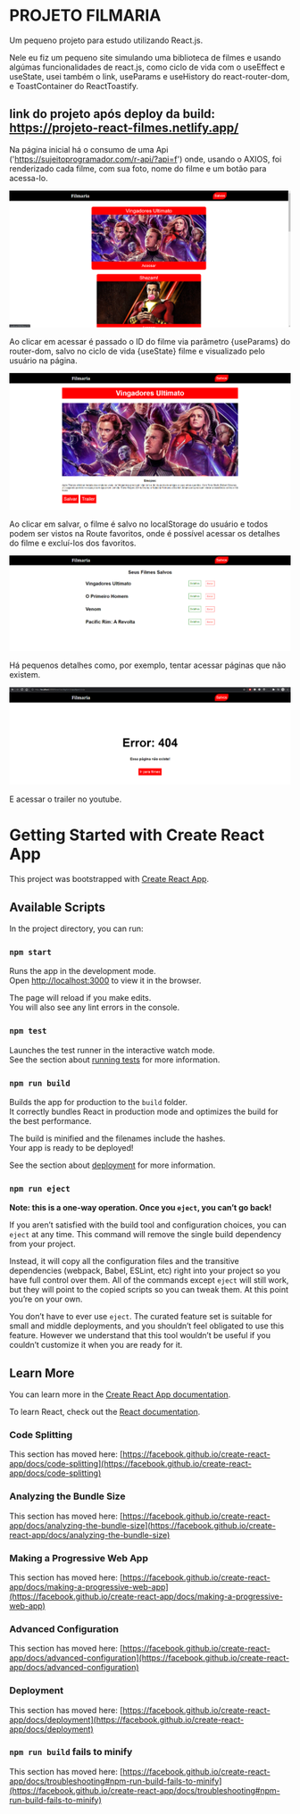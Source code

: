 # PROJETO FILMARIA 

Um pequeno projeto para estudo utilizando React.js.

Nele eu fiz um pequeno site simulando uma biblioteca de filmes e usando algúmas funcionalidades de react.js, como ciclo de vida com o useEffect e useState, usei também o link, useParams e useHistory do react-router-dom, e ToastContainer do ReactToastify.

## link do projeto após deploy da build: https://projeto-react-filmes.netlify.app/

Na página inicial há o consumo de uma Api ('https://sujeitoprogramador.com/r-api/?api=f') onde, usando o AXIOS, foi renderizado cada filme, com sua foto, nome do filme e um botão para acessa-lo.

<p align="center">
  <img src="src/assets/img1.png"/>
<p/>

Ao clicar em acessar é passado o ID do filme via parâmetro {useParams} do router-dom, salvo no ciclo de vida {useState} filme e visualizado pelo usuário na página.

<p align="center">
  <img src="src/assets/img 2.png"/>
<p/>

Ao clicar em salvar, o filme é salvo no localStorage do usuário e todos podem ser vistos na Route favoritos, onde é possível acessar os detalhes do filme e excluí-los dos favoritos.

<p align="center">
  <img src="src/assets/img 3.png"/>
<p/>

Há pequenos detalhes como, por exemplo, tentar acessar páginas que não existem.

<p align="center">
  <img src="src/assets/img 4.png"/>
<p/>

E acessar o trailer no youtube.


# Getting Started with Create React App

This project was bootstrapped with [Create React App](https://github.com/facebook/create-react-app).

## Available Scripts

In the project directory, you can run:

### `npm start`

Runs the app in the development mode.\
Open [http://localhost:3000](http://localhost:3000) to view it in the browser.

The page will reload if you make edits.\
You will also see any lint errors in the console.

### `npm test`

Launches the test runner in the interactive watch mode.\
See the section about [running tests](https://facebook.github.io/create-react-app/docs/running-tests) for more information.

### `npm run build`

Builds the app for production to the `build` folder.\
It correctly bundles React in production mode and optimizes the build for the best performance.

The build is minified and the filenames include the hashes.\
Your app is ready to be deployed!

See the section about [deployment](https://facebook.github.io/create-react-app/docs/deployment) for more information.

### `npm run eject`

**Note: this is a one-way operation. Once you `eject`, you can’t go back!**

If you aren’t satisfied with the build tool and configuration choices, you can `eject` at any time. This command will remove the single build dependency from your project.

Instead, it will copy all the configuration files and the transitive dependencies (webpack, Babel, ESLint, etc) right into your project so you have full control over them. All of the commands except `eject` will still work, but they will point to the copied scripts so you can tweak them. At this point you’re on your own.

You don’t have to ever use `eject`. The curated feature set is suitable for small and middle deployments, and you shouldn’t feel obligated to use this feature. However we understand that this tool wouldn’t be useful if you couldn’t customize it when you are ready for it.

## Learn More

You can learn more in the [Create React App documentation](https://facebook.github.io/create-react-app/docs/getting-started).

To learn React, check out the [React documentation](https://reactjs.org/).

### Code Splitting

This section has moved here: [https://facebook.github.io/create-react-app/docs/code-splitting](https://facebook.github.io/create-react-app/docs/code-splitting)

### Analyzing the Bundle Size

This section has moved here: [https://facebook.github.io/create-react-app/docs/analyzing-the-bundle-size](https://facebook.github.io/create-react-app/docs/analyzing-the-bundle-size)

### Making a Progressive Web App

This section has moved here: [https://facebook.github.io/create-react-app/docs/making-a-progressive-web-app](https://facebook.github.io/create-react-app/docs/making-a-progressive-web-app)

### Advanced Configuration

This section has moved here: [https://facebook.github.io/create-react-app/docs/advanced-configuration](https://facebook.github.io/create-react-app/docs/advanced-configuration)

### Deployment

This section has moved here: [https://facebook.github.io/create-react-app/docs/deployment](https://facebook.github.io/create-react-app/docs/deployment)

### `npm run build` fails to minify

This section has moved here: [https://facebook.github.io/create-react-app/docs/troubleshooting#npm-run-build-fails-to-minify](https://facebook.github.io/create-react-app/docs/troubleshooting#npm-run-build-fails-to-minify)
